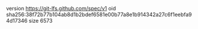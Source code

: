 version https://git-lfs.github.com/spec/v1
oid sha256:38f72b77b104ab8d1b2bdef6581e00b77a8e1b914342a27c6f1eebfa94d17346
size 6573
